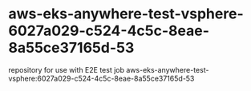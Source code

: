 # aws-eks-anywhere-test-vsphere-6027a029-c524-4c5c-8eae-8a55ce37165d-53
repository for use with E2E test job aws-eks-anywhere-test-vsphere:6027a029-c524-4c5c-8eae-8a55ce37165d-53
